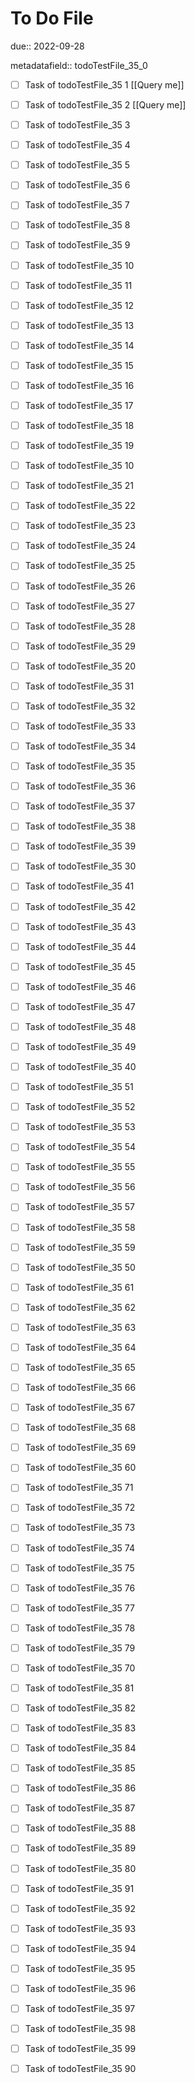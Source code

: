 # To Do File

due:: 2022-09-28

metadatafield:: todoTestFile_35_0

- [ ] Task of todoTestFile_35 1 [[Query me]]
- [ ] Task of todoTestFile_35 2 [[Query me]]
- [ ] Task of todoTestFile_35 3
- [ ] Task of todoTestFile_35 4
- [ ] Task of todoTestFile_35 5
- [ ] Task of todoTestFile_35 6
- [ ] Task of todoTestFile_35 7
- [ ] Task of todoTestFile_35 8
- [ ] Task of todoTestFile_35 9
- [ ] Task of todoTestFile_35 10

- [ ] Task of todoTestFile_35 11 
- [ ] Task of todoTestFile_35 12 
- [ ] Task of todoTestFile_35 13
- [ ] Task of todoTestFile_35 14
- [ ] Task of todoTestFile_35 15
- [ ] Task of todoTestFile_35 16
- [ ] Task of todoTestFile_35 17
- [ ] Task of todoTestFile_35 18
- [ ] Task of todoTestFile_35 19
- [ ] Task of todoTestFile_35 10

- [ ] Task of todoTestFile_35 21 
- [ ] Task of todoTestFile_35 22 
- [ ] Task of todoTestFile_35 23
- [ ] Task of todoTestFile_35 24
- [ ] Task of todoTestFile_35 25
- [ ] Task of todoTestFile_35 26
- [ ] Task of todoTestFile_35 27
- [ ] Task of todoTestFile_35 28
- [ ] Task of todoTestFile_35 29
- [ ] Task of todoTestFile_35 20

- [ ] Task of todoTestFile_35 31 
- [ ] Task of todoTestFile_35 32 
- [ ] Task of todoTestFile_35 33
- [ ] Task of todoTestFile_35 34
- [ ] Task of todoTestFile_35 35
- [ ] Task of todoTestFile_35 36
- [ ] Task of todoTestFile_35 37
- [ ] Task of todoTestFile_35 38
- [ ] Task of todoTestFile_35 39
- [ ] Task of todoTestFile_35 30

- [ ] Task of todoTestFile_35 41 
- [ ] Task of todoTestFile_35 42 
- [ ] Task of todoTestFile_35 43
- [ ] Task of todoTestFile_35 44
- [ ] Task of todoTestFile_35 45
- [ ] Task of todoTestFile_35 46
- [ ] Task of todoTestFile_35 47
- [ ] Task of todoTestFile_35 48
- [ ] Task of todoTestFile_35 49
- [ ] Task of todoTestFile_35 40

- [ ] Task of todoTestFile_35 51 
- [ ] Task of todoTestFile_35 52 
- [ ] Task of todoTestFile_35 53
- [ ] Task of todoTestFile_35 54
- [ ] Task of todoTestFile_35 55
- [ ] Task of todoTestFile_35 56
- [ ] Task of todoTestFile_35 57
- [ ] Task of todoTestFile_35 58
- [ ] Task of todoTestFile_35 59
- [ ] Task of todoTestFile_35 50

- [ ] Task of todoTestFile_35 61 
- [ ] Task of todoTestFile_35 62 
- [ ] Task of todoTestFile_35 63
- [ ] Task of todoTestFile_35 64
- [ ] Task of todoTestFile_35 65
- [ ] Task of todoTestFile_35 66
- [ ] Task of todoTestFile_35 67
- [ ] Task of todoTestFile_35 68
- [ ] Task of todoTestFile_35 69
- [ ] Task of todoTestFile_35 60

- [ ] Task of todoTestFile_35 71 
- [ ] Task of todoTestFile_35 72 
- [ ] Task of todoTestFile_35 73
- [ ] Task of todoTestFile_35 74
- [ ] Task of todoTestFile_35 75
- [ ] Task of todoTestFile_35 76
- [ ] Task of todoTestFile_35 77
- [ ] Task of todoTestFile_35 78
- [ ] Task of todoTestFile_35 79
- [ ] Task of todoTestFile_35 70


- [ ] Task of todoTestFile_35 81 
- [ ] Task of todoTestFile_35 82 
- [ ] Task of todoTestFile_35 83
- [ ] Task of todoTestFile_35 84
- [ ] Task of todoTestFile_35 85
- [ ] Task of todoTestFile_35 86
- [ ] Task of todoTestFile_35 87
- [ ] Task of todoTestFile_35 88
- [ ] Task of todoTestFile_35 89
- [ ] Task of todoTestFile_35 80


- [ ] Task of todoTestFile_35 91 
- [ ] Task of todoTestFile_35 92 
- [ ] Task of todoTestFile_35 93
- [ ] Task of todoTestFile_35 94
- [ ] Task of todoTestFile_35 95
- [ ] Task of todoTestFile_35 96
- [ ] Task of todoTestFile_35 97
- [ ] Task of todoTestFile_35 98
- [ ] Task of todoTestFile_35 99
- [ ] Task of todoTestFile_35 90
